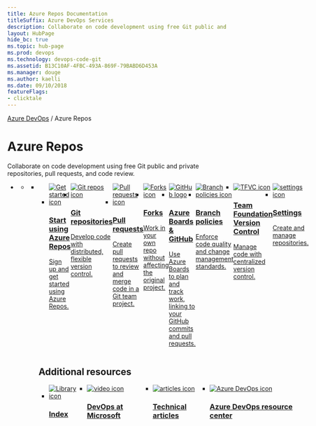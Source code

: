 ```yaml
---
title: Azure Repos Documentation
titleSuffix: Azure DevOps Services
description: Collaborate on code development using free Git public and private repositories, pull requests, and code review.
layout: HubPage 
hide_bc: true
ms.topic: hub-page
ms.prod: devops 
ms.technology: devops-code-git
ms.assetid: B13C10AF-4FBC-493A-869F-79BABD6D453A 
ms.manager: douge 
ms.author: kaelli 
ms.date: 09/10/2018
featureFlags:
- clicktale 
---
```


<p><a href="/azure/devops/index">Azure DevOps</a>  /  Azure Repos</p>
<div id="main" class="v2">
    <div class="container">
        <h1>Azure Repos</h1>
        <p>Collaborate on code development using free Git public and private repositories, pull requests, and code review.</p>
        <ul class="pivots">
            <li>
                <a href="#index"></a>
                <ul id="index">
                    <li class="panelItem" data-index="0">
                        <a class="singlePanelNavItem selected" style="display: none" href="#indexA" data-linktype="self-bookmark"></a>
                        <ul class="panelContent singlePanelContent" id="indexA" style="margin-top: 0px; display: flex; float: left; border: none;">
                            <li class="fullSpan">
                                <a href="#start"> </a>
                                <ul id="index1" class="cardsF panelContent singlePanelContent cols cols4" style="float: left; display: flex!important;">
                                    <li>
                                        <a href="/azure/devops/repos/get-started/index">
                                        <div class="cardSize">
                                                <div class="cardPadding">
                                                    <div class="card">
                                                        <div class="cardImageOuter">
                                                            <div class="cardImage">
                                                                <img src="https://docs.microsoft.com/media/common/i_get-started.svg" alt="Get started icon" />
                                                            </div>
                                                        </div>
                                                        <div class="cardText">
                                                            <h3>Start using Azure Repos</h3>
															<p>Sign up and get started using Azure Repos.</p>
                                                        </div>
                                                    </div>
                                                </div>
                                            </div> 
                                        </a>
                                    </li>
                                    <li>
                                        <a href="/azure/devops/repos/git">
                                        <div class="cardSize">
                                                <div class="cardPadding">
                                                    <div class="card">
                                                        <div class="cardImageOuter">
                                                            <div class="cardImage">
                                                                <img src="../_img/index/logo-git-mark.svg" alt="Git repos icon" />
                                                            </div>
                                                        </div>
                                                        <div class="cardText">
                                                            <h3>Git repositories</h3>
															<p>Develop code with distributed, flexible version control.</p>
                                                        </div>
                                                    </div>
                                                </div>
                                            </div> 
                                        </a>
                                    </li>
                                    <li>
                                        <a href="/azure/devops/repos/git/pull-requests-overview">
                                            <div class="cardSize">
                                                <div class="cardPadding">
                                                    <div class="card">
                                                        <div class="cardImageOuter">
                                                            <div class="cardImage">
                                                                <img src="../_img/index/i_pull-request.svg" alt="Pull requests icon" />
                                                            </div>
                                                        </div>
                                                        <div class="cardText">
                                                            <h3>Pull requests</h3>
															<p>Create pull requests to review and merge code in a Git team project.</p>
                                                        </div>
                                                    </div>
                                                </div>
                                            </div>
                                        </a>
                                    </li>
                                    <li>
                                        <a href="/azure/devops/repos/git/forks-overview">
                                            <div class="cardSize">
                                                <div class="cardPadding">
                                                    <div class="card">
                                                        <div class="cardImageOuter">
                                                            <div class="cardImage">
                                                                <img src="../_img/index/i_forks.svg" alt="Forks icon" />
                                                            </div>
                                                        </div>
                                                        <div class="cardText">
                                                            <h3>Forks</h3>
															<p>Work in your own repo without affecting the original project.</p>
                                                        </div>
                                                    </div>
                                                </div>
                                            </div>
                                        </a>
                                    </li>
                                    <li>
                                        <a href="/azure/devops/boards/github/index">
                                            <div class="cardSize">
                                                <div class="cardPadding">
                                                    <div class="card">
                                                        <div class="cardImageOuter">
                                                            <div class="cardImage">
                                                                <img src="https://docs.microsoft.com/media/logos/logo_octokitty.svg" alt="GitHub logo" />
                                                            </div>
                                                        </div>
                                                        <div class="cardText">
                                                            <h3>Azure Boards & GitHub</h3>
                                                            <p>Use Azure Boards to plan and track work, linking to your GitHub commits and pull requests.</p>
                                                        </div>
                                                    </div>
                                                </div>
                                            </div>
                                        </a>
                                    </li>
									<li>
                                        <a href="/azure/devops/repos/git/branch-policies-overview">
                                            <div class="cardSize">
                                                <div class="cardPadding">
                                                    <div class="card">
                                                        <div class="cardImageOuter">
                                                            <div class="cardImage">
                                                                <img src="../_img/index/i_branch-policies.svg" alt="Branch policies icon" />
                                                            </div>
                                                        </div>
                                                        <div class="cardText">
                                                            <h3>Branch policies</h3>
															<p>Enforce code quality and change management standards.</p>
                                                        </div>
                                                    </div>
                                                </div>
                                            </div>
                                        </a>
                                    </li>
									<li>
                                        <a href="/azure/devops/tfvc">
                                            <div class="cardSize">
                                                <div class="cardPadding">
                                                    <div class="card">
                                                        <div class="cardImageOuter">
                                                            <div class="cardImage">
                                                                <img src="https://docs.microsoft.com/media/common/i_multi-connect.svg" alt="TFVC icon" />
                                                            </div>
                                                        </div>
                                                        <div class="cardText">
                                                            <h3>Team Foundation Version Control</h3>
															<p>Manage code with centralized version control.</p>
                                                        </div>
                                                    </div>
                                                </div>
                                            </div>
                                        </a>
                                    </li>
									<li>
                                        <a href="/azure/devops/organizations/settings/about-settings#repos">
                                            <div class="cardSize">
                                                <div class="cardPadding">
                                                    <div class="card">
                                                        <div class="cardImageOuter">
                                                            <div class="cardImage">
                                                                <img src="https://docs.microsoft.com/media/common/i_tools.svg" alt="settings icon" />
                                                            </div>
                                                        </div>
                                                        <div class="cardText">
                                                            <h3>Settings</h3>
															<p>Create and manage repositories.</p>
                                                        </div>
                                                    </div>
                                                </div>
                                            </div>
                                        </a>
                                    </li>
                                </ul>                                
                                <a href="#index2"></a>
                                <h2 style="float: left; display: flex;">Additional resources</h2>
                                <ul id="index4" class="cardsFTitle panelContent singlePanelContent cols cols4" style="float: left; display: flex!important;">
                                    <li>
                                        <a href="/azure/devops/index-all">
                                        <div class="cardSize">
                                            <div class="cardPadding">
                                                <div class="card">
                                                    <div class="cardImageOuter">
                                                        <div class="cardImage">
                                                            <img src="https://docs.microsoft.com/media/common/i_library.svg" alt="Library icon" />
                                                        </div>
                                                    </div>
                                                    <div class="cardText">
                                                        <h3>Index</h3>
                                                    </div>
                                                </div>
                                            </div>
                                        </div>
                                        </a>
                                    </li>
                                    <li>
                                        <a href="https://www.youtube.com/channel/UC-ikyViYMM69joIAv7dlMsA">
                                        <div class="cardSize">
                                            <div class="cardPadding">
                                                <div class="card">
                                                    <div class="cardImageOuter">
                                                        <div class="cardImage">
                                                            <img src="https://docs.microsoft.com/media/common/i_video.svg" alt="video icon" />
                                                        </div>
                                                    </div>
                                                    <div class="cardText">
                                                        <h3>DevOps at Microsoft</h3>
                                                    </div>
                                                </div>
                                            </div>
                                        </div>
                                        </a>
                                    </li>
                                    <li>
                                        <a href="/azure/devops/articles/index">
                                        <div class="cardSize">
                                            <div class="cardPadding">
                                                <div class="card">
                                                    <div class="cardImageOuter">
                                                        <div class="cardImage">
                                                            <img src="https://docs.microsoft.com/media/common/i_article.svg" alt="articles icon" />
                                                        </div>
                                                    </div>
                                                    <div class="cardText">
                                                        <h3>Technical articles</h3>
                                                    </div>
                                                </div>
                                            </div>
                                        </div>
                                        </a>
                                    </li>
                                    <li>
                                        <a href="/azure/devops/learn/">
                                        <div class="cardSize">
                                            <div class="cardPadding">
                                                <div class="card">
                                                    <div class="cardImageOuter">
                                                        <div class="cardImage">
                                                            <img src="https://docs.microsoft.com/media/common/i_dev-ops.svg" alt="Azure DevOps icon" />
                                                        </div>
                                                    </div>
                                                    <div class="cardText">
                                                        <h3>Azure DevOps resource center</h3>
                                                    </div>
                                                </div>
                                            </div>
                                        </div>
                                        </a>
                                    </li>
                                </ul>
                            </li>
                        </ul>
                    </li>
                </ul>
            </li>
        </ul>
    </div>
</div>